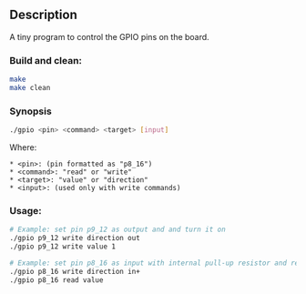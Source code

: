 ## Description

A tiny program to control the GPIO pins on the board.

### Build and clean:

```sh
make
make clean
```

### Synopsis

```sh
./gpio <pin> <command> <target> [input]
```

Where:

    * <pin>: (pin formatted as "p8_16")
    * <command>: "read" or "write"
    * <target>: "value" or "direction"
    * <input>: (used only with write commands)

### Usage:

```sh
# Example: set pin p9_12 as output and and turn it on
./gpio p9_12 write direction out
./gpio p9_12 write value 1

# Example: set pin p8_16 as input with internal pull-up resistor and read its value
./gpio p8_16 write direction in+
./gpio p8_16 read value
```
